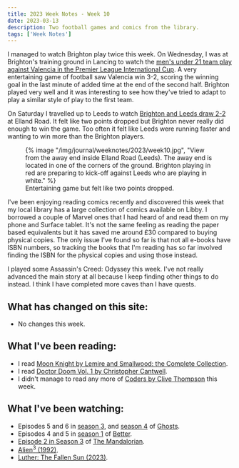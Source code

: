 ```yaml
---
title: 2023 Week Notes - Week 10
date: 2023-03-13
description: Two football games and comics from the library.
tags: ['Week Notes']
---
```


I managed to watch Brighton play twice this week. On Wednesday, I was at Brighton's training ground in Lancing to watch the [men's under 21 team play against Valencia in the Premier League International Cup](https://www.brightonandhovealbion.com/news/3100665/albion-knocked-out-by-injury-time-goal). A very entertaining game of football saw Valencia win 3-2, scoring the winning goal in the last minute of added time at the end of the second half. Brighton played very well and it was interesting to see how they've tried to adapt to play a similar style of play to the first team. 

On Saturday I travelled up to Leeds to watch [Brighton and Leeds draw 2-2](https://www.brightonandhovealbion.com/news/3103193/mac-allister-and-march-on-target-but-albion-are-held) at Elland Road. It felt like two points dropped but Brighton never really did enough to win the game. Too often it felt like Leeds were running faster and wanting to win more than the Brighton players.

  <figure>
    {% image "/img/journal/weeknotes/2023/week10.jpg", "View from the away end inside Elland Road (Leeds). The away end is located in one of the corners of the ground. Brighton playing in red are preparing to kick-off against Leeds who are playing in white." %}
    <figcaption>Entertaining game but felt like two points dropped.</figcaption>
  </figure>

I've been enjoying reading comics recently and discovered this week that my local library has a large collection of comics available on Libby. I borrowed a couple of Marvel ones that I had heard of and read them on my phone and Surface tablet. It's not the same feeling as reading the paper based equivalents but it has saved me around £30 compared to buying physical copies. The only issue I've found so far is that not all e-books have ISBN numbers, so tracking the books that I'm reading has so far involved finding the ISBN for the physical copies and using those instead.

I played some Assassin's Creed: Odyssey this week. I've not really advanced the main story at all because I keep finding other things to do instead. I think I have completed more caves than I have quests.

## What has changed on this site:

- No changes this week.

## What I've been reading:

- I read [Moon Knight by Lemire and Smallwood: the Complete Collection](/reading/9781302933630/).
- I read [Doctor Doom Vol. 1 by Christopher Cantwell](/reading/9781302520205/).
- I didn't manage to read any more of [Coders by Clive Thompson](/reading/#currentlyReading) this week.

## What I've been watching:

- Episodes 5 and 6 in [season 3](https://www.themoviedb.org/tv/17174-ghosts/season/3), and [season 4](https://www.themoviedb.org/tv/17174-ghosts/season/4) of [Ghosts](https://www.themoviedb.org/tv/17174-ghosts).
- Episodes 4 and 5 in [season 1](https://www.themoviedb.org/tv/209183-better/season/1/) of [Better](https://www.themoviedb.org/tv/209183-better).
- [Episode 2 in Season 3](https://www.themoviedb.org/tv/82856-the-mandalorian/season/3/episode/2) of [The Mandalorian](https://www.themoviedb.org/tv/82856-the-mandalorian).
- [Alien<sup>3</sup> (1992)](https://www.themoviedb.org/movie/8077-alien).
- [Luther: The Fallen Sun (2023)](https://www.themoviedb.org/movie/722149-luther).
